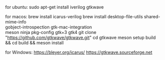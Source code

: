 for ubuntu:
    sudo apt-get install iverilog gtkwave

for macos:
    brew install icarus-verilog
    brew install desktop-file-utils shared-mime-info       \
             gobject-introspection gtk-mac-integration \
             meson ninja pkg-config gtk+3 gtk4
    git clone "https://github.com/gtkwave/gtkwave.git"
    cd gtkwave
    meson setup build && cd build && meson install

for Windows:
    https://bleyer.org/icarus/
    https://gtkwave.sourceforge.net



